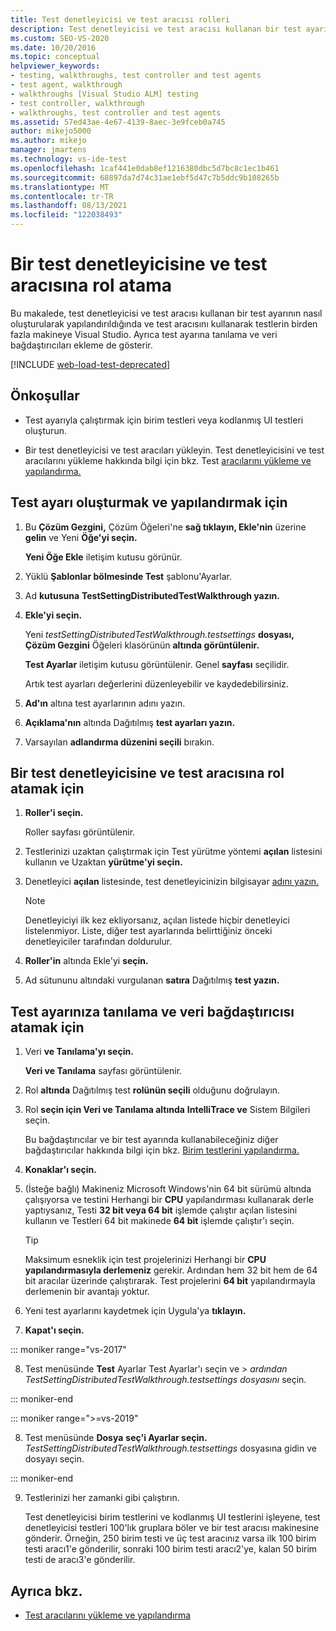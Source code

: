 ```yaml
---
title: Test denetleyicisi ve test aracısı rolleri
description: Test denetleyicisi ve test aracısı kullanan bir test ayarı oluşturma ve yapılandırma hakkında bilgi Visual Studio.
ms.custom: SEO-VS-2020
ms.date: 10/20/2016
ms.topic: conceptual
helpviewer_keywords:
- testing, walkthroughs, test controller and test agents
- test agent, walkthrough
- walkthroughs [Visual Studio ALM] testing
- test controller, walkthrough
- walkthroughs, test controller and test agents
ms.assetid: 57ed43ae-4e67-4139-8aec-3e9fceb0a745
author: mikejo5000
ms.author: mikejo
manager: jmartens
ms.technology: vs-ide-test
ms.openlocfilehash: 1caf441e0dab8ef1216380dbc5d7bc8c1ec1b461
ms.sourcegitcommit: 68897da7d74c31ae1ebf5d47c7b5ddc9b108265b
ms.translationtype: MT
ms.contentlocale: tr-TR
ms.lasthandoff: 08/13/2021
ms.locfileid: "122038493"
---
```

# <a name="assign-roles-to-a-test-controller-and-test-agent"></a>Bir test denetleyicisine ve test aracısına rol atama

Bu makalede, test denetleyicisi ve test aracısı kullanan bir test ayarının nasıl oluşturularak yapılandırıldığında ve test aracısını kullanarak testlerin birden fazla makineye Visual Studio. Ayrıca test ayarına tanılama ve veri bağdaştırıcıları ekleme de gösterir.

[!INCLUDE [web-load-test-deprecated](includes/web-load-test-deprecated.md)]

## <a name="prerequisites"></a>Önkoşullar

- Test ayarıyla çalıştırmak için birim testleri veya kodlanmış UI testleri oluşturun.

- Bir test denetleyicisi ve test aracıları yükleyin. Test denetleyicisini ve test aracılarını yükleme hakkında bilgi için bkz. Test [aracılarını yükleme ve yapılandırma.](../test/lab-management/install-configure-test-agents.md)

## <a name="to-create-and-configure-a-test-setting"></a>Test ayarı oluşturmak ve yapılandırmak için

1. Bu **Çözüm Gezgini,** Çözüm Öğeleri'ne **sağ tıklayın, Ekle'nin** üzerine **gelin** ve Yeni **Öğe'yi seçin.**

     **Yeni Öğe Ekle** iletişim kutusu görünür.

2. Yüklü **Şablonlar bölmesinde Test** şablonu'Ayarlar. 

3. Ad **kutusuna** **TestSettingDistributedTestWalkthrough yazın.**

4. **Ekle'yi seçin.**

     Yeni *testSettingDistributedTestWalkthrough.testsettings* **dosyası, Çözüm Gezgini** Öğeleri klasörünün **altında görüntülenir.**

     **Test Ayarlar** iletişim kutusu görüntülenir. Genel **sayfası** seçilidir.

     Artık test ayarları değerlerini düzenleyebilir ve kaydedebilirsiniz.

5. **Ad'ın** altına test ayarlarının adını yazın.

6. **Açıklama'nın** altında Dağıtılmış **test ayarları yazın.**

7. Varsayılan **adlandırma düzenini seçili** bırakın.

## <a name="to-assign-roles-to-a-test-controller-and-test-agents"></a>Bir test denetleyicisine ve test aracısına rol atamak için

1. **Roller'i seçin.**

     Roller  sayfası görüntülenir.

2. Testlerinizi uzaktan çalıştırmak için Test yürütme yöntemi **açılan** listesini kullanın ve Uzaktan **yürütme'yi seçin.**

3. Denetleyici **açılan** listesinde, test denetleyicinizin bilgisayar [adını yazın.](../test/lab-management/install-configure-test-agents.md)

    > [!NOTE]
    > Denetleyiciyi ilk kez ekliyorsanız, açılan listede hiçbir denetleyici listelenmiyor. Liste, diğer test ayarlarında belirttiğiniz önceki denetleyiciler tarafından doldurulur.

4. **Roller'in** altında Ekle'yi **seçin.**

5. Ad sütununu altındaki vurgulanan **satıra** Dağıtılmış **test yazın.**

## <a name="to-assign-a-diagnostic-and-data-adapter-to-your-test-setting"></a>Test ayarınıza tanılama ve veri bağdaştırıcısı atamak için

1. Veri **ve Tanılama'yı seçin.**

     **Veri ve Tanılama** sayfası görüntülenir.

2. Rol **altında** Dağıtılmış test **rolünün seçili** olduğunu doğrulayın.

3. Rol **seçin için Veri ve Tanılama altında** **IntelliTrace ve** Sistem Bilgileri seçin. 

     Bu bağdaştırıcılar ve bir test ayarında kullanabileceğiniz diğer bağdaştırıcılar hakkında bilgi için bkz. [Birim testlerini yapılandırma.](../test/configure-unit-tests-by-using-a-dot-runsettings-file.md)

4. **Konaklar'ı seçin.**

5. (İsteğe bağlı) Makineniz Microsoft Windows'nin 64 bit sürümü altında çalışıyorsa ve testini Herhangi bir **CPU** yapılandırması kullanarak derle yaptıysanız, Testi **32 bit veya 64 bit** işlemde çalıştır açılan listesini kullanın ve Testleri 64 bit makinede **64 bit** işlemde çalıştır'ı seçin.

    > [!TIP]
    > Maksimum esneklik için test projelerinizi Herhangi bir **CPU yapılandırmasıyla derlemeniz** gerekir. Ardından hem 32 bit hem de 64 bit aracılar üzerinde çalıştırarak. Test projelerini **64 bit** yapılandırmayla derlemenin bir avantajı yoktur.

6. Yeni test ayarlarını kaydetmek için Uygula'ya **tıklayın.**

7. **Kapat'ı seçin.**

::: moniker range="vs-2017"

8. Test menüsünde **Test**  Ayarlar Test Ayarlar'ı seçin ve >  *ardından TestSettingDistributedTestWalkthrough.testsettings dosyasını* seçin.

::: moniker-end

::: moniker range=">=vs-2019"

8. Test menüsünde **Dosya** **seç'i Ayarlar seçin.** *TestSettingDistributedTestWalkthrough.testsettings* dosyasına gidin ve dosyayı seçin.

::: moniker-end

9. Testlerinizi her zamanki gibi çalıştırın.

     Test denetleyicisi birim testlerini ve kodlanmış UI testlerini işleyene, test denetleyicisi testleri 100'lık gruplara böler ve bir test aracısı makinesine gönderir. Örneğin, 250 birim testi ve üç test aracınız varsa ilk 100 birim testi aracı1'e gönderilir, sonraki 100 birim testi aracı2'ye, kalan 50 birim testi de aracı3'e gönderilir.

## <a name="see-also"></a>Ayrıca bkz.

- [Test aracılarını yükleme ve yapılandırma](../test/lab-management/install-configure-test-agents.md)
